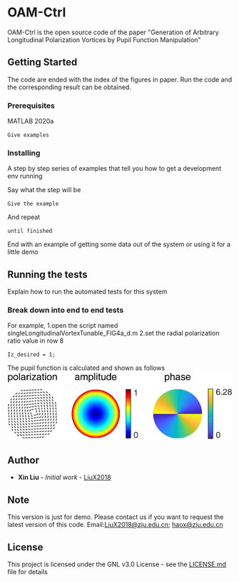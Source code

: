 # OAM-Ctrl

OAM-Ctrl is the open source code of the paper "Generation of Arbitrary Longitudinal Polarization Vortices by Pupil Function Manipulation"

## Getting Started
The code are ended with the index of the figures in paper. Run the code and the corresponding result can be obtained.

### Prerequisites

MATLAB 2020a

```
Give examples
```

### Installing

A step by step series of examples that tell you how to get a development env running

Say what the step will be

```
Give the example
```

And repeat

```
until finished
```

End with an example of getting some data out of the system or using it for a little demo

## Running the tests

Explain how to run the automated tests for this system

### Break down into end to end tests

For example,
1.open the script named singleLongitudinalVortexTunable_FIG4a_d.m
2.set the radial polarization ratio value in row 8
```
Iz_desired = 1;
```
The pupil function is calculated and shown as follows
![image](https://github.com/Hao-Laboratory/OAM-Ctrl/blob/master/OAM-Ctrl/data/Pupil%20Function.png)

## Author

* **Xin Liu** - *Initial work* - [LiuX2018](https://github.com/LiuX2018)

## Note
This version is just for demo.
Please contact us if you want to request the latest version of this code.
Email:LiuX2018@zju.edu.cn; haox@zju.edu.cn

## License

This project is licensed under the GNL v3.0 License - see the [LICENSE.md](LICENSE.md) file for details
